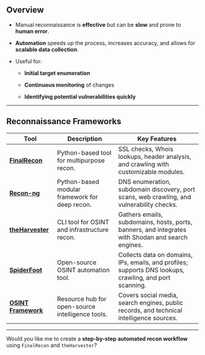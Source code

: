 
## **Overview**

- Manual reconnaissance is **effective** but can be **slow** and prone to **human error**.
    
- **Automation** speeds up the process, increases accuracy, and allows for **scalable data collection**.
    
- Useful for:
    
    - **Initial target enumeration**
        
    - **Continuous monitoring** of changes
        
    - **Identifying potential vulnerabilities quickly**
        

---

## **Reconnaissance Frameworks**

|**Tool**|**Description**|**Key Features**|
|---|---|---|
|[**FinalRecon**](https://github.com/thewhiteh4t/FinalRecon)|Python-based tool for multipurpose recon.|SSL checks, Whois lookups, header analysis, and crawling with customizable modules.|
|[**Recon-ng**](https://github.com/lanmaster53/recon-ng)|Python-based modular framework for deep recon.|DNS enumeration, subdomain discovery, port scans, web crawling, and vulnerability checks.|
|[**theHarvester**](https://github.com/laramies/theHarvester)|CLI tool for OSINT and infrastructure recon.|Gathers emails, subdomains, hosts, ports, banners, and integrates with Shodan and search engines.|
|[**SpiderFoot**](https://github.com/smicallef/spiderfoot)|Open-source OSINT automation tool.|Collects data on domains, IPs, emails, and profiles; supports DNS lookups, crawling, and port scanning.|
|[**OSINT Framework**](https://osintframework.com/)|Resource hub for open-source intelligence tools.|Covers social media, search engines, public records, and technical intelligence sources.|

---

Would you like me to create a **step-by-step automated recon workflow** using `FinalRecon` and `theHarvester`?